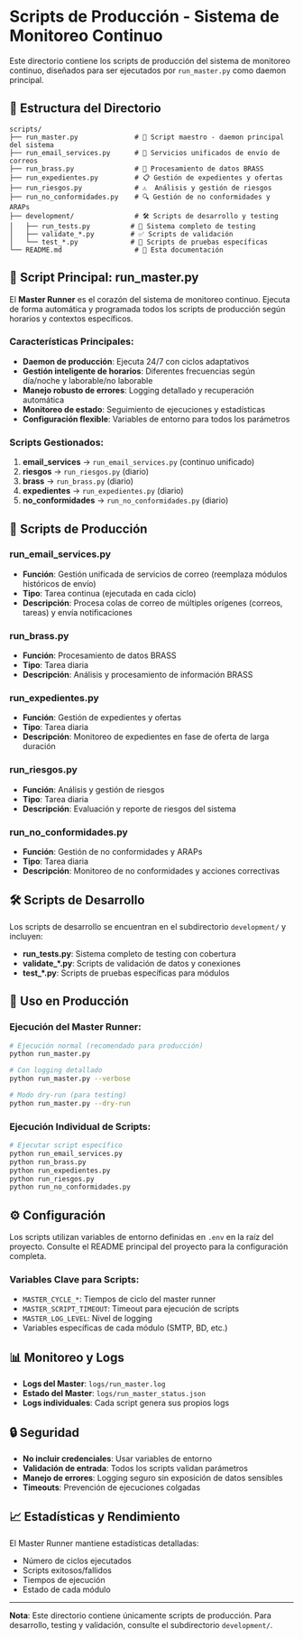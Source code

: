 # Scripts de Producción - Sistema de Monitoreo Continuo

Este directorio contiene los scripts de producción del sistema de monitoreo continuo, diseñados para ser ejecutados por `run_master.py` como daemon principal.

## 📁 Estructura del Directorio

```
scripts/
├── run_master.py              # 🎯 Script maestro - daemon principal del sistema
├── run_email_services.py      # 📧 Servicios unificados de envío de correos
├── run_brass.py               # 🔧 Procesamiento de datos BRASS
├── run_expedientes.py         # 📋 Gestión de expedientes y ofertas
├── run_riesgos.py             # ⚠️  Análisis y gestión de riesgos
├── run_no_conformidades.py    # 🔍 Gestión de no conformidades y ARAPs
├── development/               # 🛠️ Scripts de desarrollo y testing
│   ├── run_tests.py          # 🧪 Sistema completo de testing
│   ├── validate_*.py         # ✅ Scripts de validación
│   └── test_*.py             # 🔬 Scripts de pruebas específicas
└── README.md                  # 📖 Esta documentación
```

## 🎯 Script Principal: run_master.py

El **Master Runner** es el corazón del sistema de monitoreo continuo. Ejecuta de forma automática y programada todos los scripts de producción según horarios y contextos específicos.

### Características Principales:
- **Daemon de producción**: Ejecuta 24/7 con ciclos adaptativos
- **Gestión inteligente de horarios**: Diferentes frecuencias según día/noche y laborable/no laborable
- **Manejo robusto de errores**: Logging detallado y recuperación automática
- **Monitoreo de estado**: Seguimiento de ejecuciones y estadísticas
- **Configuración flexible**: Variables de entorno para todos los parámetros

### Scripts Gestionados:
1. **email_services** → `run_email_services.py` (continuo unificado)
2. **riesgos** → `run_riesgos.py` (diario)
3. **brass** → `run_brass.py` (diario)
4. **expedientes** → `run_expedientes.py` (diario)
5. **no_conformidades** → `run_no_conformidades.py` (diario)

## 📧 Scripts de Producción

### run_email_services.py
- **Función**: Gestión unificada de servicios de correo (reemplaza módulos históricos de envío)
- **Tipo**: Tarea continua (ejecutada en cada ciclo)
- **Descripción**: Procesa colas de correo de múltiples orígenes (correos, tareas) y envía notificaciones

### run_brass.py
- **Función**: Procesamiento de datos BRASS
- **Tipo**: Tarea diaria
- **Descripción**: Análisis y procesamiento de información BRASS

### run_expedientes.py
- **Función**: Gestión de expedientes y ofertas
- **Tipo**: Tarea diaria
- **Descripción**: Monitoreo de expedientes en fase de oferta de larga duración

### run_riesgos.py
- **Función**: Análisis y gestión de riesgos
- **Tipo**: Tarea diaria
- **Descripción**: Evaluación y reporte de riesgos del sistema

### run_no_conformidades.py
- **Función**: Gestión de no conformidades y ARAPs
- **Tipo**: Tarea diaria
- **Descripción**: Monitoreo de no conformidades y acciones correctivas

## 🛠️ Scripts de Desarrollo

Los scripts de desarrollo se encuentran en el subdirectorio `development/` y incluyen:

- **run_tests.py**: Sistema completo de testing con cobertura
- **validate_*.py**: Scripts de validación de datos y conexiones
- **test_*.py**: Scripts de pruebas específicas para módulos

## 🚀 Uso en Producción

### Ejecución del Master Runner:
```bash
# Ejecución normal (recomendado para producción)
python run_master.py

# Con logging detallado
python run_master.py --verbose

# Modo dry-run (para testing)
python run_master.py --dry-run
```

### Ejecución Individual de Scripts:
```bash
# Ejecutar script específico
python run_email_services.py
python run_brass.py
python run_expedientes.py
python run_riesgos.py
python run_no_conformidades.py
```

## ⚙️ Configuración

Los scripts utilizan variables de entorno definidas en `.env` en la raíz del proyecto. Consulte el README principal del proyecto para la configuración completa.

### Variables Clave para Scripts:
- `MASTER_CYCLE_*`: Tiempos de ciclo del master runner
- `MASTER_SCRIPT_TIMEOUT`: Timeout para ejecución de scripts
- `MASTER_LOG_LEVEL`: Nivel de logging
- Variables específicas de cada módulo (SMTP, BD, etc.)

## 📊 Monitoreo y Logs

- **Logs del Master**: `logs/run_master.log`
- **Estado del Master**: `logs/run_master_status.json`
- **Logs individuales**: Cada script genera sus propios logs

## 🔒 Seguridad

- **No incluir credenciales**: Usar variables de entorno
- **Validación de entrada**: Todos los scripts validan parámetros
- **Manejo de errores**: Logging seguro sin exposición de datos sensibles
- **Timeouts**: Prevención de ejecuciones colgadas

## 📈 Estadísticas y Rendimiento

El Master Runner mantiene estadísticas detalladas:
- Número de ciclos ejecutados
- Scripts exitosos/fallidos
- Tiempos de ejecución
- Estado de cada módulo

---

**Nota**: Este directorio contiene únicamente scripts de producción. Para desarrollo, testing y validación, consulte el subdirectorio `development/`.